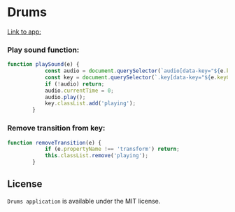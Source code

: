 # Drums

[Link to app: ](https://codeandrepeat.github.io/Drums)


### Play sound function:
```javascript
function playSound(e) {
            const audio = document.querySelector(`audio[data-key="${e.keyCode}"]`);
            const key = document.querySelector(`.key[data-key="${e.keyCode}"]`);
            if (!audio) return;
            audio.currentTime = 0;
            audio.play();
            key.classList.add('playing');
        }
```

### Remove transition from key: 
``` javascript
function removeTransition(e) {
            if (e.propertyName !== 'transform') return;
            this.classList.remove('playing');
        }
```

## License

`Drums application` is available under the MIT license.

